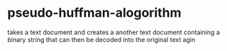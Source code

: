 # pseudo-huffman-alogorithm
takes a text document and creates a another text document containing a binary string that can then be decoded into the original text agin
